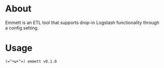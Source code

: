 # About

Emmett is an ETL tool that supports drop-in Logstash functionality through a config setting.

# Usage

```
(=^•ω•^=) emmett v0.1.0
```
